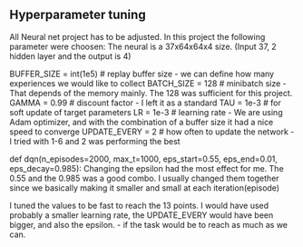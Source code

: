 ## Hyperparameter tuning
All Neural net project has to be adjusted. In this project the following parameter were choosen:
The neural is a 37x64x64x4 size. (Input 37, 2 hidden layer and the output is 4)


BUFFER_SIZE = int(1e5)  # replay buffer size - we can define how many experiences we would like to collect
BATCH_SIZE = 128         # minibatch size - That depends of the memory mainly. The 128 was sufficient for this project. 
GAMMA = 0.99            # discount factor - I left it as a standard
TAU = 1e-3              # for soft update of target parameters
LR = 1e-3               # learning rate - We are using Adam optimizer, and with the combination of a buffer size it had a nice speed to converge
UPDATE_EVERY = 2        # how often to update the network - I tried with 1-6 and 2 was performing the best

def dqn(n_episodes=2000, max_t=1000, eps_start=0.55, eps_end=0.01, eps_decay=0.985):
Changing the epsilon had the most effect for me. The 0.55 and the 0.985 was a good combo. I usually changed them together since we basically making it smaller and small at each iteration(episode)

I tuned the values to be fast to reach the 13 points. I would have used probably a smaller learning rate, the UPDATE_EVERY would have been bigger, and also the epsilon. - if the task would be to reach as much as we can.